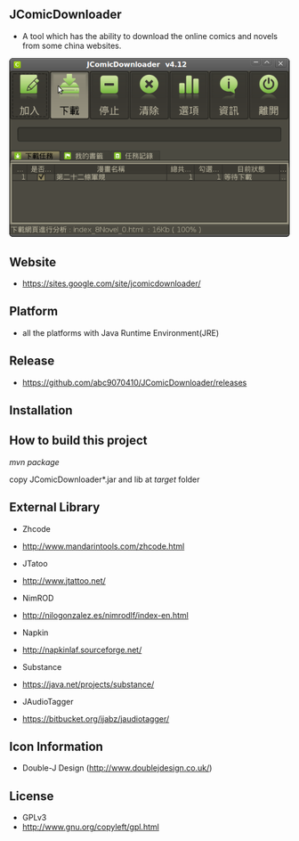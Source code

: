 ## JComicDownloader

* A tool which has the ability to download the online comics and novels from some china websites.

![res](src/main/resources/screenshot2.png)


## Website

* https://sites.google.com/site/jcomicdownloader/


## Platform

* all the platforms with Java Runtime Environment(JRE)


## Release

* https://github.com/abc9070410/JComicDownloader/releases


## Installation

How to build this project
----
*mvn package*

copy JComicDownloader\*.jar and lib at *target* folder

## External Library

* Zhcode
* http://www.mandarintools.com/zhcode.html

* JTatoo
* http://www.jtattoo.net/

* NimROD
* http://nilogonzalez.es/nimrodlf/index-en.html

* Napkin
* http://napkinlaf.sourceforge.net/

* Substance
* https://java.net/projects/substance/

* JAudioTagger
* https://bitbucket.org/ijabz/jaudiotagger/


## Icon Information

- Double-J Design (http://www.doublejdesign.co.uk/)


## License

* GPLv3
* http://www.gnu.org/copyleft/gpl.html
